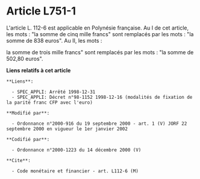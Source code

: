 # Article L751-1

L'article L. 112-6 est applicable en Polynésie française. Au I de cet article, les mots : "la somme de cinq mille francs"
sont remplacés par les mots : "la somme de 838 euros". Au II, les mots :

la somme de trois mille francs" sont remplacés par les mots : "la somme de 502,80 euros".

**Liens relatifs à cet article**

	**Liens**:

	  - SPEC_APPLI: Arrêté 1998-12-31
	  - SPEC_APPLI: Décret n°98-1152 1998-12-16 (modalités de fixation de la parité franc CFP avec l'euro)

	**Modifié par**:

	  - Ordonnance n°2000-916 du 19 septembre 2000 - art. 1 (V) JORF 22 septembre 2000 en vigueur le 1er janvier 2002

	**Codifié par**:

	  - Ordonnance n°2000-1223 du 14 décembre 2000 (V)

	**Cite**:

	  - Code monétaire et financier - art. L112-6 (M)
